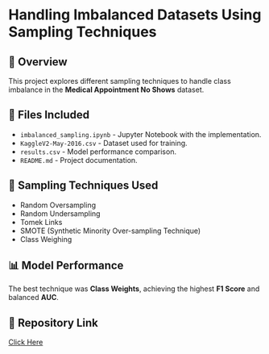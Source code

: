 # Handling Imbalanced Datasets Using Sampling Techniques

## 📌 Overview
This project explores different sampling techniques to handle class imbalance in the **Medical Appointment No Shows** dataset.

## 📂 Files Included
- `imbalanced_sampling.ipynb` - Jupyter Notebook with the implementation.
- `KaggleV2-May-2016.csv` - Dataset used for training.
- `results.csv` - Model performance comparison.
- `README.md` - Project documentation.

## 🚀 Sampling Techniques Used
- Random Oversampling
- Random Undersampling
- Tomek Links
- SMOTE (Synthetic Minority Over-sampling Technique)
- Class Weighing

## 📊 Model Performance
The best technique was **Class Weights**, achieving the highest **F1 Score** and balanced **AUC**.

## 🔗 Repository Link
[Click Here](https://github.com/YOUR_USERNAME/imbalanced-dataset-sampling)
